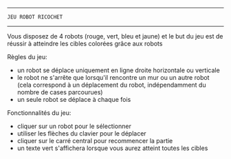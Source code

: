 --------------------------
    JEU ROBOT RICOCHET
--------------------------

Vous disposez de 4 robots (rouge, vert, bleu et jaune) et le but du jeu est de réussir à atteindre les cibles colorées grâce aux robots

Règles du jeu:
- un robot se déplace uniquement en ligne droite horizontale ou verticale
- le robot ne s'arrête que lorsqu'il rencontre un mur ou un autre robot (cela correspond à un déplacement du robot, indépendamment du nombre de cases parcourues)
- un seule robot se déplace à chaque fois

Fonctionnalités du jeu:
- cliquer sur un robot pour le sélectionner
- utiliser les flèches du clavier pour le déplacer
- cliquer sur le carré central pour recommencer la partie
- un texte vert s'affichera lorsque vous aurez atteint toutes les cibles
